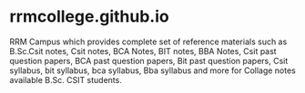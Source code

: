 # rrmcollege.github.io
RRM Campus which provides complete set of reference materials such as B.Sc.Csit notes, Csit notes, BCA Notes, BIT notes, BBA Notes, Csit past question papers, BCA past question papers, Bit past question papers, Csit syllabus, bit syllabus, bca syllabus, Bba syllabus and more for Collage notes available B.Sc. CSIT students.

